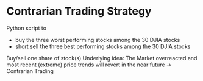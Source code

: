 # Contrarian Trading Strategy

Python script to

- buy the three worst performing stocks among the 30 DJIA stocks
- short sell the three best performing stocks among the 30 DJIA stocks

Buy/sell one share of stock(s)
Underlying idea: The Market overreacted and most recent (extreme) price trends will revert in the near future -> Contrarian Trading
